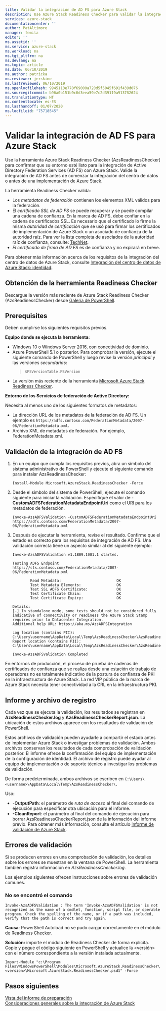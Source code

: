 ```yaml
---
title: Validar la integración de AD FS para Azure Stack
description: Use Azure Stack Readiness Checker para validar la integración de AD FS para Azure Stack.
services: azure-stack
documentationcenter: ''
author: PatAltimore
manager: femila
editor: ''
ms.assetid: ''
ms.service: azure-stack
ms.workload: na
ms.tgt_pltfrm: na
ms.devlang: na
ms.topic: article
ms.date: 06/10/2019
ms.author: patricka
ms.reviewer: jerskine
ms.lastreviewed: 06/10/2019
ms.openlocfilehash: 9945113e778f69000a720d5f5045f691f439d076
ms.sourcegitcommit: b96a0b151b9c0d3eea59e7c2d39119a913782624
ms.translationtype: HT
ms.contentlocale: es-ES
ms.lasthandoff: 01/07/2020
ms.locfileid: "75718545"
---
```

# <a name="validate-ad-fs-integration-for-azure-stack"></a>Validar la integración de AD FS para Azure Stack

Use la herramienta Azure Stack Readiness Checker (AzsReadinessChecker) para confirmar que su entorno esté listo para la integración de Active Directory Federation Services (AD FS) con Azure Stack. Valide la integración de AD FS antes de comenzar la integración del centro de datos o antes de una implementación de Azure Stack.

La herramienta Readiness Checker valida:

* Los *metadatos de federación* contienen los elementos XML válidos para la federación.
* El *certificado SSL de AD FS* se puede recuperar y se puede compilar una cadena de confianza. En la marca de AD FS, debe confiar en la cadena de certificados SSL. Es necesario que el certificado lo firme la misma *autoridad de certificación* que se usó para firmar los certificados de implementación de Azure Stack o un asociado de confianza de la autoridad raíz. Para ver la lista completa de asociados de la autoridad raíz de confianza, consulte: [TechNet](https://gallery.technet.microsoft.com/Trusted-Root-Certificate-123665ca).
* *El certificado de firma de AD FS* es de confianza y no expirará en breve.

Para obtener más información acerca de los requisitos de la integración del centro de datos de Azure Stack, consulte [Integración del centro de datos de Azure Stack: identidad](azure-stack-integrate-identity.md).

## <a name="get-the-readiness-checker-tool"></a>Obtención de la herramienta Readiness Checker

Descargue la versión más reciente de Azure Stack Readiness Checker (AzsReadinessChecker) desde [Galería de PowerShell](https://aka.ms/AzsReadinessChecker).  

## <a name="prerequisites"></a>Prerequisites

Deben cumplirse los siguientes requisitos previos.

**Equipo donde se ejecuta la herramienta:**

* Windows 10 o Windows Server 2016, con conectividad de dominio.
* Azure PowerShell 5.1 o posterior. Para comprobar la versión, ejecute el siguiente comando de PowerShell y luego revise la versión *principal* y las versiones *secundarias*:  
   > `$PSVersionTable.PSVersion`
* La versión más reciente de la herramienta [Microsoft Azure Stack Readiness Checker](https://aka.ms/AzsReadinessChecker).

**Entorno de los Servicios de federación de Active Directory:**

Necesita al menos uno de los siguientes formatos de metadatos:

* La dirección URL de los metadatos de la federación de AD FS. Un ejemplo es `https://adfs.contoso.com/FederationMetadata/2007-06/FederationMetadata.xml`.
* Archivo XML de metadatos de federación. Por ejemplo, FederationMetadata.xml.

## <a name="validate-ad-fs-integration"></a>Validación de la integración de AD FS

1. En un equipo que cumpla los requisitos previos, abra un símbolo del sistema administrativo de PowerShell y ejecute el siguiente comando para instalar AzsReadinessChecker:

     `Install-Module Microsoft.AzureStack.ReadinessChecker -Force`

1. Desde el símbolo del sistema de PowerShell, ejecute el comando siguiente para iniciar la validación. Especifique el valor de **-CustomADFSFederationMetadataEndpointUri** como el URI para los metadatos de federación.

     `Invoke-AzsADFSValidation -CustomADFSFederationMetadataEndpointUri https://adfs.contoso.com/FederationMetadata/2007-06/FederationMetadata.xml`

1. Después de ejecutar la herramienta, revise el resultado. Confirme que el estado es correcto para los requisitos de integración de AD FS. Una validación correcta tiene un aspecto similar al del siguiente ejemplo:

    ```
    Invoke-AzsADFSValidation v1.1809.1001.1 started.

    Testing ADFS Endpoint https://sts.contoso.com/FederationMetadata/2007-06/FederationMetadata.xml

            Read Metadata:                         OK
            Test Metadata Elements:                OK
            Test SSL ADFS Certificate:             OK
            Test Certificate Chain:                OK
            Test Certificate Expiry:               OK

    Details:
    [-] In standalone mode, some tests should not be considered fully indicative of connectivity or readiness the Azure Stack Stamp requires prior to Datacenter Integration.
    Additional help URL: https://aka.ms/AzsADFSIntegration

    Log location (contains PII): C:\Users\username\AppData\Local\Temp\AzsReadinessChecker\AzsReadinessChecker.log
    Report location (contains PII): C:\Users\username\AppData\Local\Temp\AzsReadinessChecker\AzsReadinessCheckerReport.json

    Invoke-AzsADFSValidation Completed
    ```

En entornos de producción, el proceso de prueba de cadenas de certificados de confianza que se realiza desde una estación de trabajo de operadores no es totalmente indicativo de la postura de confianza de PKI en la infraestructura de Azure Stack. La red VIP pública de la marca de Azure Stack necesita tener conectividad a la CRL en la infraestructura PKI.

## <a name="report-and-log-file"></a>Informe y archivo de registro

Cada vez que se ejecuta la validación, los resultados se registran en **AzsReadinessChecker.log** y **AzsReadinessCheckerReport.json**. La ubicación de estos archivos aparece con los resultados de validación de PowerShell.

Estos archivos de validación pueden ayudarle a compartir el estado antes de implementar Azure Stack o investigar problemas de validación. Ambos archivos conservan los resultados de cada comprobación de validación posterior. El informe ofrece la confirmación del equipo de implementación de la configuración de identidad. El archivo de registro puede ayudar al equipo de implementación o de soporte técnico a investigar los problemas de validación.

De forma predeterminada, ambos archivos se escriben en `C:\Users\<username>\AppData\Local\Temp\AzsReadinessChecker\`.

Uso:

* **-OutputPath**: el parámetro de *ruta de acceso* al final del comando de ejecución para especificar otra ubicación para el informe.
* **-CleanReport**: el parámetro al final del comando de ejecución para borrar AzsReadinessCheckerReport.json de la información del informe previo. Para obtener más información, consulte el artículo [Informe de validación de Azure Stack](azure-stack-validation-report.md).

## <a name="validation-failures"></a>Errores de validación

Si se producen errores en una comprobación de validación, los detalles sobre los errores se muestran en la ventana de PowerShell. La herramienta también registra información en *AzsReadinessChecker.log*.

Los ejemplos siguientes ofrecen instrucciones sobre errores de validación comunes.

### <a name="command-not-found"></a>No se encontró el comando

`Invoke-AzsADFSValidation : The term 'Invoke-AzsADFSValidation' is not recognized as the name of a cmdlet, function, script file, or operable program. Check the spelling of the name, or if a path was included, verify that the path is correct and try again.`

**Causa**: PowerShell Autoload no se pudo cargar correctamente en el módulo de Readiness Checker.

**Solución:** importe el módulo de Readiness Checker de forma explícita. Copie y pegue el código siguiente en PowerShell y actualice la \<versión\> con el número correspondiente a la versión instalada actualmente.

`Import-Module "c:\Program Files\WindowsPowerShell\Modules\Microsoft.AzureStack.ReadinessChecker\<version>\Microsoft.AzureStack.ReadinessChecker.psd1" -Force`

## <a name="next-steps"></a>Pasos siguientes

[Vista del informe de preparación](azure-stack-validation-report.md)  
[Consideraciones generales sobre la integración de Azure Stack](azure-stack-datacenter-integration.md)  
